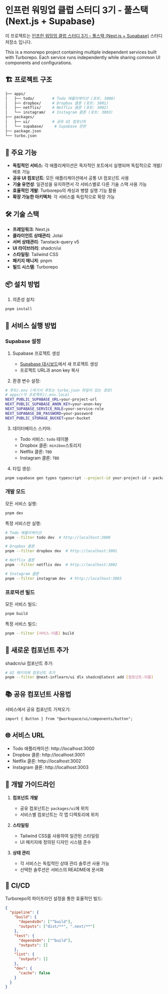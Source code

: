 # 인프런 워밍업 클럽 스터디 3기 - 풀스택 (Next.js + Supabase)

이 프로젝트는 [인프런 워밍업 클럽 스터디 3기 - 풀스택 (Next.js + Supabase)](https://www.inflearn.com/course/offline/warmup-club-3-fs) 스터디 저장소 입니다.

This is a monorepo project containing multiple independent services built with Turborepo. Each service runs independently while sharing common UI components and configurations.

## 🏗 프로젝트 구조

```bash
├── apps/
│   ├── todo/        # Todo 애플리케이션 (포트: 3000)
│   ├── dropbox/     # Dropbox 클론 (포트: 3001)
│   ├── netflix/     # Netflix 클론 (포트: 3002)
│   └── instagram/   # Instagram 클론 (포트: 3003)
├── packages/
│   ├── ui/          # 공유 UI 컴포넌트
│   └── supabase/     # Supabase 관련
├── package.json
└── turbo.json
```

## 🚀 주요 기능

- **독립적인 서비스**: 각 애플리케이션은 독자적인 포트에서 실행되며 독립적으로 개발/배포 가능
- **공유 UI 컴포넌트**: 모든 애플리케이션에서 공통 UI 컴포넌트 사용
- **기술 유연성**: 일관성을 유지하면서 각 서비스별로 다른 기술 스택 사용 가능
- **효율적인 개발**: Turborepo의 캐싱과 병렬 실행 기능 활용
- **확장 가능한 아키텍처**: 각 서비스를 독립적으로 확장 가능

## 🛠 기술 스택

- **프레임워크**: Next.js
- **클라이언트 상태관리**: Jotai
- **서버 상태관리**: Tanstack-query v5
- **UI 라이브러리**: shadcn/ui
- **스타일링**: Tailwind CSS
- **패키지 매니저**: pnpm
- **빌드 시스템**: Turborepo

## 📦 설치 방법

1. 의존성 설치:

```bash
pnpm install
```

## 🚀 서비스 실행 방법

### Supabase **설정**

1. Supabase 프로젝트 생성

   - [Supabase 대시보드](https://app.supabase.io)에서 새 프로젝트 생성
   - 프로젝트 URL과 anon key 복사

2. 환경 변수 설정:

```bash
# 루트/.env (여기서 루트는 turbo.json 파일이 있는 경로)
# apps/(각 프로젝트)/.env.local
NEXT_PUBLIC_SUPABASE_URL=your-project-url
NEXT_PUBLIC_SUPABASE_ANON_KEY=your-anon-key
NEXT_SUPABASE_SERVICE_ROLE=your-service-role
NEXT_SUPABASE_DB_PASSWORD=your-password
NEXT_PUBLIC_STORAGE_BUCKET=your-bucket
```

3. 데이터베이스 스키마:

   - Todo 서비스: `todo` 테이블
   - Dropbox 클론: `minibox`스토리지
   - Netflix 클론: `TBD`
   - Instagram 클론: `TBD`

4. 타입 생성:

```bash
pnpm supabase gen types typescript --project-id your-project-id > packages/supabase/src/types.ts
```

### 개발 모드

모든 서비스 실행:

```bash
pnpm dev
```

특정 서비스만 실행:

```bash
# Todo 애플리케이션
pnpm --filter todo dev  # http://localhost:3000

# Dropbox 클론
pnpm --filter dropbox dev  # http://localhost:3001

# Netflix 클론
pnpm --filter netflix dev  # http://localhost:3002

# Instagram 클론
pnpm --filter instagram dev  # http://localhost:3003
```

### 프로덕션 빌드

모든 서비스 빌드:

```bash
pnpm build
```

특정 서비스 빌드:

```bash
pnpm --filter [서비스-이름] build
```

## 🔧 새로운 컴포넌트 추가

shadcn/ui 컴포넌트 추가:

```bash
# UI 패키지에 컴포넌트 추가
pnpm --filter @next-inflearn/ui dlx shadcn@latest add [컴포넌트-이름]
```

## 📚 공유 컴포넌트 사용법

서비스에서 공유 컴포넌트 가져오기:

```tsx
import { Button } from "@workspace/ui/components/button";
```

## 🌐 서비스 URL

- Todo 애플리케이션: http://localhost:3000
- Dropbox 클론: http://localhost:3001
- Netflix 클론: http://localhost:3002
- Instagram 클론: http://localhost:3003

## 📝 개발 가이드라인

1. **컴포넌트 개발**

   - 공유 컴포넌트는 `packages/ui`에 위치
   - 서비스별 컴포넌트는 각 앱 디렉토리에 위치

2. **스타일링**

   - Tailwind CSS를 사용하여 일관된 스타일링
   - UI 패키지에 정의된 디자인 시스템 준수

3. **상태 관리**

   - 각 서비스는 독립적인 상태 관리 솔루션 사용 가능
   - 선택한 솔루션은 서비스의 README에 문서화

## 🔄 CI/CD

Turborepo의 파이프라인 설정을 통한 효율적인 빌드:

```json
{
  "pipeline": {
    "build": {
      "dependsOn": ["^build"],
      "outputs": ["dist/**", ".next/**"]
    },
    "test": {
      "dependsOn": ["^build"],
      "outputs": []
    },
    "lint": {
      "outputs": []
    },
    "dev": {
      "cache": false
    }
  }
}
```
